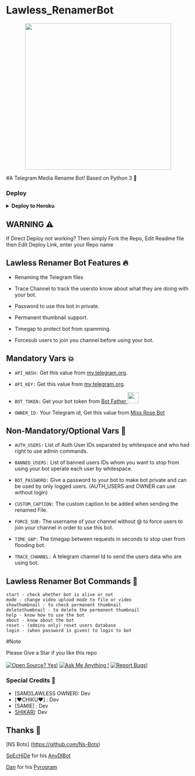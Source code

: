 # Lawless_RenamerBot

<p align="center"><a href="https://t.me/ShikariSupportNetwork"><img src="https://telegra.ph/file/a843bbcc348fa3321229c.jpg" width="400"></a></p>

#A Telegram Media Rename Bot! Based on Python 3 🧘

### Deploy

<details><summary><b>Deploy to Heroku</b></summary>
<p>
<br>
<a href="https://heroku.com/deploy?template=https://github.com/antoo69/Lawless_RenamerBot">
  <img src="https://www.herokucdn.com/deploy/button.svg" alt="Deploy">
</a>
</p>
</details>

## WARNING ⚠️
If Direct Deploy not working?
Then simply Fork the Repo, Edit Readme file then Edit Deploy Link, enter your Repo name

## Lawless Renamer Bot Features 🔥
- Renaming the Telegram files 

- Trace Channel to track the usersto know about what they are doing with your bot.

- Password to use this bot in private.

- Permanent thumbnail support.

- Timegap to protect bot from spamming.

- Forcesub users to join you channel before using your bot.


## Mandatory Vars 💥
- `API_HASH:` Get this value from [my.telegram.org](https://my.telegram.org).

- `API_KEY:` Get this value from [my.telegram.org](https://my.telegram.org).

- `BOT_TOKEN:` Get your bot token from [Bot Father <img src="https://telegra.ph/file/8d80c13110506bf1cb58e.jpg" width="30" height="30">](https://telegram.dog/BotFather)

- `OWNER_ID:` Your Telegram id, Get this value from [Miss Rose Bot](@MissRose_bot)


## Non-Mandatory/Optional Vars 💬
- `AUTH_USERS:` List of Auth User IDs separated by whitespace and who had right to use admin commands.

- `BANNED_USERS:` List of banned users IDs whom you want to stop from using your bot sperate each user by whitespace.

- `BOT_PASSWORD:` Give a password to your bot to make bot private and can be used by only logged users. (AUTH_USERS and OWNER can use without login)

- `CUSTOM_CAPTION:` The custom caption to be added when sending the renamed File.

- `FORCE_SUB:` The username of your channel without @ to force users to join your channel in order to use this bot.

- `TIME_GAP:` The timegap between requests in seconds to stop user from flooding bot.

- `TRACE_CHANNEL:` A telegram channel Id to send the users data who are using bot.

## Lawless Renamer Bot Commands 🤖
```
start - check whether bot is alive or not
mode - change video upload mode to file or video
showthumbnail - to check permanent thumbnail
deletethumbnail - to delete the permanent thumbnail
help - know how to use the bot
about - know about the bot
reset - (admins only) reset users database
login - (when password is given) to login to bot
```

#Note

Please Give a Star if you like this repo<br><br>
[![Open Source? Yes!](https://badgen.net/badge/Open%20Source%20%3F/Yes/blue?icon=github)](https://github.com/ShikariBaaZ/Lawless_RenamerBot)
[![Ask Me Anything !](https://img.shields.io/badge/🤔%20Ask%20me-anything-1abc9c.svg)](https://t.me/Lawless_Fellas_Hub)
[![Report Bugs!](https://badgen.net/badge/🐞%20Report%20/Bugs/red)](https://t.me/Lawless_Fellas_Hub)

### Special Credits 💖
- [SAM](LAWLESS OWNER): Dev
- [❤️CHIKU❤️] : Dev
- [SAMIE] : Dev
- [SHIKARI](https://github.com/ShikariBaaZ): Dev

## Thanks 🎉
[NS Bots] (https://github.com/Ns-Bots)

[SpEcHiDe](https://github.com/SpEcHiDe) for his [AnyDlBot](https://github.com/SpEcHiDe/AnyDLBot)

[Dan](https://telegram.dog/haskell) for his [Pyrogram](https://github.com/pyrogram/pyrogram)
